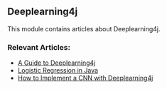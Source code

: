 ## Deeplearning4j 

This module contains articles about Deeplearning4j.

### Relevant Articles:
- [A Guide to Deeplearning4j](https://www.surya.com/deeplearning4j)
- [Logistic Regression in Java](https://www.surya.com/java-logistic-regression)
- [How to Implement a CNN with Deeplearning4j](https://www.surya.com/java-cnn-deeplearning4j)
